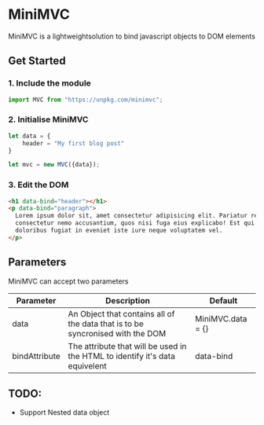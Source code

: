 # MiniMVC

MiniMVC is a lightweightsolution to bind javascript objects to DOM elements

## Get Started

### 1. Include the module

```js
import MVC from "https://unpkg.com/minimvc";
```

### 2. Initialise MiniMVC

```js
let data = {
    header = "My first blog post"
}

let mvc = new MVC({data});
```

### 3. Edit the DOM

```html
<h1 data-bind="header"></h1>
<p data-bind="paragraph">
  Lorem ipsum dolor sit, amet consectetur adipisicing elit. Pariatur rerum
  consectetur nemo accusantium, quos nisi fuga eius explicabo! Est qui commodi,
  doloribus fugiat in eveniet iste iure neque voluptatem vel.
</p>
```

## Parameters

MiniMVC can accept two parameters

| Parameter     | Description                                                                    | Default           |
| ------------- | ------------------------------------------------------------------------------ | ----------------- |
| data          | An Object that contains all of the data that is to be syncronised with the DOM | MiniMVC.data = {} |
| bindAttribute | The attribute that will be used in the HTML to identify it's data equivelent   | data-bind         |

## TODO:

- Support Nested data object
